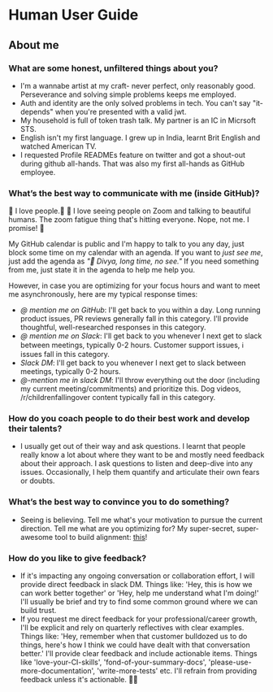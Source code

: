 # Human User Guide

## About me

### What are some honest, unfiltered things about you?
* I'm a wannabe artist at my craft- never perfect, only reasonably good. Perseverance and solving simple problems keeps me employed. 
* Auth and identity are the only solved problems in tech. You can't say "it-depends" when you're presented with a valid jwt.
* My household is full of token trash talk. My partner is an IC in Micrsoft STS.
* English isn't my first language. I grew up in India, learnt Brit English and watched American TV. 
* I requested Profile READMEs feature on twitter and got a shout-out during github all-hands. That was also my first all-hands as GitHub employee.

### What’s the best way to communicate with me (inside GitHub)?

💛 I love people.💛
💙 I love seeing people on Zoom and talking to beautiful humans. The zoom fatigue thing that's hitting everyone. Nope, not me. I promise! 🍿

My GitHub calendar is public and I'm happy to talk to you any day, just block some time on my calendar with an agenda. If you want to _just see me_, just add the agenda as _"👋 Divya, long time, no see."_ If you need something from me, just state it in the agenda to help me help you.

However, in case you are optimizing for your focus hours and want to meet me asynchronously, here are my typical response times:

- _@ mention me on GitHub_: I'll get back to you within a day. Long running product issues, PR reviews generally fall in this category. I'll provide thoughtful, well-researched responses in this category.
- _@ mention me on Slack_: I'll get back to you whenever I next get to slack between meetings, typically 0-2 hours. Customer support issues, ℹ️ issues fall in this category.
- _Slack DM_: I'll get back to you whenever I next get to slack between meetings, typically 0-2 hours.
- _@-mention me in slack DM_: I'll throw everything out the door (including my current meeting/commitments) and prioritize this. Dog videos, /r/childrenfallingover content typically fall in this category.

### How do you coach people to do their best work and develop their talents?
* I usually get out of their way and ask questions. I learnt that people really know a lot about where they want to be and mostly need feedback about their approach. I ask questions to listen and deep-dive into any issues. Occasionally, I help them quantify and articulate their own fears or doubts. 
	
### What’s the best way to convince you to do something?
* Seeing is believing. Tell me what's your motivation to pursue the current direction. Tell me what are you optimizing for? My super-secret, super-awesome tool to build alignment: [this](https://fastgood.cheap/)! 
	 
### How do you like to give feedback?
* If it's impacting any ongoing conversation or collaboration effort, I will provide direct feedback in slack DM. Things like: 'Hey, this is how we can work better together' or 'Hey, help me understand what I'm doing!' I'll usually be brief and try to find some common ground where we can build trust.
* If you request me direct feedback for your professional/career growth, I'll be explicit and rely on quarterly reflectives with clear examples. Things like: 'Hey, remember when that customer bulldozed us to do things, here's how I think we could have dealt with that conversation better.' I'll provide clear feedback and include actionable items. Things like 'love-your-CI-skills', 'fond-of-your-summary-docs',  'please-use-more-documentation', 'write-more-tests' etc. I'll refrain from providing feedback unless it's actionable. 💜💜
